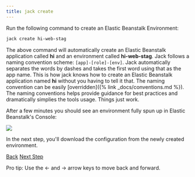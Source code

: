 ```yaml
---
title: jack create
---
```


Run the following command to create an Elastic Beanstalk Environment:

```sh
jack create hi-web-stag
```

The above command will automatically create an Elastic Beanstalk application called **hi** and an environment called **hi-web-stag**.  Jack follows a naming convention scheme: `[app]-[role]-[env]`.  Jack automatically separates the words by dashes and takes the first word using that as the app name.  This is how jack knows how to create an Elastic Beanstalk application named **hi** without you having to tell it that.  The naming convention can be easily [overridden]({% link _docs/conventions.md %}). The naming conventions helps provide guidance for best practices and dramatically simplies the tools usage.  Things just work.

After a few minutes you should see an environment fully spun up in Elastic Beanstalk's Console:

<img src="/img/tutorials/aws-eb-dashboard.png" class="doc-photo" />

In the next step, you'll download the configuration from the newly created environment.

<a id="prev" class="btn btn-basic" href="{% link _docs/tutorial.md %}">Back</a>
<a id="next" class="btn btn-primary" href="{% link _docs/jack-get.md %}">Next Step</a>
<p class="keyboard-tip">Pro tip: Use the <- and -> arrow keys to move back and forward.</p>

